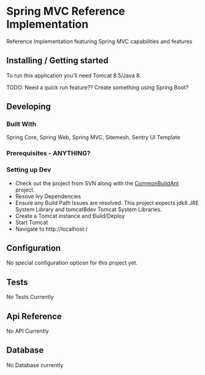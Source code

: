 <!--![Logo of the project](./Database.png)-->
# Spring MVC Reference Implementation

Reference Implementation featuring Spring MVC capabilities and features

## Installing / Getting started

To run this application you'll need Tomcat 8.5/Java 8.

<!--
```shell
commands here
```-->
TODO: Need a quick run feature??  Create something using Spring Boot?

## Developing

### Built With
Spring Core, Spring Web, Spring MVC, Sitemesh, Sentry UI Template

### Prerequisites - ANYTHING?
<!-- Anything here? What is needed to set up the dev environment. For instance, global dependencies or any other tools. include download links.-->


### Setting up Dev

* Check out the project from SVN along with the <a href="http://svn4.sentry.com:8080/svn/Community/CommonBuild/tags/4.0.1/CommonBuildAnt">CommonBuildAnt</a> project.
* Resove Ivy Dependencies
* Ensure any Build Path Issues are resolved.  This project expects jdk8 JRE System Library and tomcat8dev Tomcat System Libraries.
* Create a Tomcat instance and Build/Deploy
* Start Tomcat
* Navigate to http://localhost:<port>/

## Configuration

No special configuration optiosn for this project yet.

## Tests

No Tests Currently
<!--
Describe and show how to run the tests with code examples.
Explain what these tests test and why.
-->

## Api Reference

No API Currently

## Database

No Database currently

<!--## Licensing

State what the license is and how to find the text version of the license.-->
